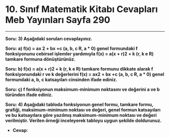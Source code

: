 # 10. Sınıf Matematik Kitabı Cevapları Meb Yayınları Sayfa 290

---

**Soru: 3) Aşağıdaki soruları cevaplayınız.**

**Soru: a) f(x) = ax 2 + bx +c (a, b, c R, a * 0) genel formundaki f fonksiyonunu cebirsel işlemler yardımıyla f(x) = a(x + r)2 + k (r, k e R) tamkare formuna dönüştürünüz.**

**Soru: b) f(x) = a(x + r)2 + k (r, k e R) tamkare formunu dikkate alarak f fonksiyonundaki r ve k değerlerini f(x) = ax2 + bx +c (a, b, c R, a * 0) genel formundaki a, b, c katsayıları cinsinden ifade ediniz.**

**Soru: ç) f fonksiyonun maksimum-minimum noktasını ve değerini a ve b türünden ifade ediniz.**

**Soru: 4) Aşağıdaki tabloda fonksiyonun genel formu, tamkare formu, grafiği, maksimum-minimum noktası ve değeri, genel formun katsayıları ve bu katsayılara göre yazılmış maksimum-minimum noktası ve değeri verilmiştir. Verilen örneği inceleyerek tabloyu uygun şekilde doldurunuz.**

-   **Cevap**: